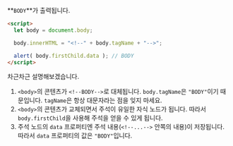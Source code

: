 **`BODY`**가 출력됩니다.

```html run
<script>
  let body = document.body;

  body.innerHTML = "<!--" + body.tagName + "-->";

  alert( body.firstChild.data ); // BODY
</script>
```

차근차근 설명해보겠습니다.

1. `<body>`의 콘텐츠가 `<!--BODY-->`로 대체됩니다. `body.tagName`은  `"BODY"`이기 때문입니다. `tagName`은 항상 대문자라는 점을 잊지 마세요.
2. `<body>`의 콘텐츠가  교체되면서 주석이 유일한 자식 노드가 됩니다. 따라서 `body.firstChild`을 사용해 주석을 얻을 수 있게 됩니다.
3. 주석 노드의 `data` 프로퍼티엔 주석 내용(`<!--...-->` 안쪽의 내용)이 저장됩니다. 따라서 `data` 프로퍼티의 값은 `"BODY"`입니다.